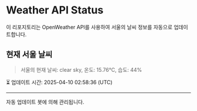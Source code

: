 
# Weather API Status

이 리포지토리는 OpenWeather API를 사용하여 서울의 날씨 정보를 자동으로 업데이트합니다.

## 현재 서울 날씨
> 서울의 현재 날씨: clear sky, 온도: 15.76°C, 습도: 44%

⏳ 업데이트 시간: 2025-04-10 02:58:36 (UTC)

---
자동 업데이트 봇에 의해 관리됩니다.
